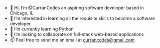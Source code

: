 - 👋 Hi, I’m @CurranCodes an aspiring software developer based in Chicago, IL
- 👀 I’m interested in learning all the requisite skills to become a software developer
- 🌱 I’m currently learning Python
- 💞️ I’m looking to collaborate on full-stack web-based applications 
- 📫 Feel free to send me an email at currancodes@gmail.com

<!---
CurranTF/CurranTF is a ✨ special ✨ repository because its `README.md` (this file) appears on your GitHub profile.
You can click the Preview link to take a look at your changes.
--->
